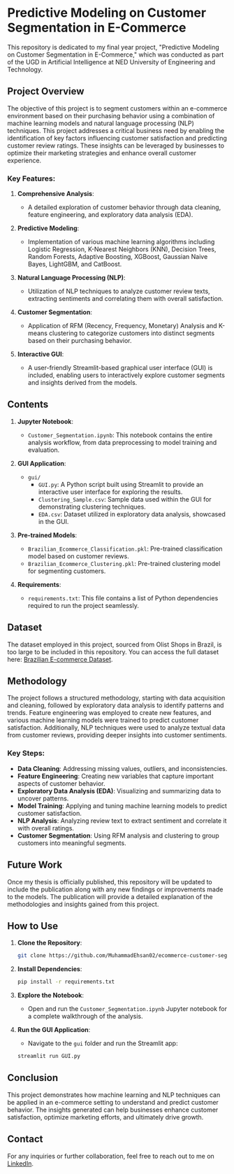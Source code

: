 # Predictive Modeling on Customer Segmentation in E-Commerce

This repository is dedicated to my final year project, "Predictive Modeling on Customer Segmentation in E-Commerce," which was conducted as part of the UGD in Artificial Intelligence at NED University of Engineering and Technology.

## Project Overview

The objective of this project is to segment customers within an e-commerce environment based on their purchasing behavior using a combination of machine learning models and natural language processing (NLP) techniques. This project addresses a critical business need by enabling the identification of key factors influencing customer satisfaction and predicting customer review ratings. These insights can be leveraged by businesses to optimize their marketing strategies and enhance overall customer experience.

### Key Features:

1. **Comprehensive Analysis**:
   - A detailed exploration of customer behavior through data cleaning, feature engineering, and exploratory data analysis (EDA).

2. **Predictive Modeling**:
   - Implementation of various machine learning algorithms including Logistic Regression, K-Nearest Neighbors (KNN), Decision Trees, Random Forests, Adaptive Boosting, XGBoost, Gaussian Naive Bayes, LightGBM, and CatBoost.

3. **Natural Language Processing (NLP)**:
   - Utilization of NLP techniques to analyze customer review texts, extracting sentiments and correlating them with overall satisfaction.

4. **Customer Segmentation**:
   - Application of RFM (Recency, Frequency, Monetary) Analysis and K-means clustering to categorize customers into distinct segments based on their purchasing behavior.

5. **Interactive GUI**:
   - A user-friendly Streamlit-based graphical user interface (GUI) is included, enabling users to interactively explore customer segments and insights derived from the models.

## Contents

1. **Jupyter Notebook**:
   - `Customer_Segmentation.ipynb`: This notebook contains the entire analysis workflow, from data preprocessing to model training and evaluation.

2. **GUI Application**:
   - `gui/`
     - `GUI.py`: A Python script built using Streamlit to provide an interactive user interface for exploring the results.
     - `Clustering_Sample.csv`: Sample data used within the GUI for demonstrating clustering techniques.
     - `EDA.csv`: Dataset utilized in exploratory data analysis, showcased in the GUI.

3. **Pre-trained Models**:
   - `Brazilian_Ecommerce_Classification.pkl`: Pre-trained classification model based on customer reviews.
   - `Brazilian_Ecommerce_Clustering.pkl`: Pre-trained clustering model for segmenting customers.

4. **Requirements**:
   - `requirements.txt`: This file contains a list of Python dependencies required to run the project seamlessly.

## Dataset

The dataset employed in this project, sourced from Olist Shops in Brazil, is too large to be included in this repository. You can access the full dataset here: [Brazilian E-commerce Dataset](https://www.kaggle.com/datasets/olistbr/brazilian-ecommerce).

## Methodology

The project follows a structured methodology, starting with data acquisition and cleaning, followed by exploratory data analysis to identify patterns and trends. Feature engineering was employed to create new features, and various machine learning models were trained to predict customer satisfaction. Additionally, NLP techniques were used to analyze textual data from customer reviews, providing deeper insights into customer sentiments.

### Key Steps:

- **Data Cleaning**: Addressing missing values, outliers, and inconsistencies.
- **Feature Engineering**: Creating new variables that capture important aspects of customer behavior.
- **Exploratory Data Analysis (EDA)**: Visualizing and summarizing data to uncover patterns.
- **Model Training**: Applying and tuning machine learning models to predict customer satisfaction.
- **NLP Analysis**: Analyzing review text to extract sentiment and correlate it with overall ratings.
- **Customer Segmentation**: Using RFM analysis and clustering to group customers into meaningful segments.

## Future Work

Once my thesis is officially published, this repository will be updated to include the publication along with any new findings or improvements made to the models. The publication will provide a detailed explanation of the methodologies and insights gained from this project.

## How to Use

1. **Clone the Repository**:
   ```bash
   git clone https://github.com/MuhammadEhsan02/ecommerce-customer-segmentation.git
   ```

2. **Install Dependencies**:
   ```bash
   pip install -r requirements.txt
   ```

3. **Explore the Notebook**:
   - Open and run the `Customer_Segmentation.ipynb` Jupyter notebook for a complete walkthrough of the analysis.

4. **Run the GUI Application**:
   - Navigate to the `gui` folder and run the Streamlit app:
   ```bash
   streamlit run GUI.py
   ```

## Conclusion

This project demonstrates how machine learning and NLP techniques can be applied in an e-commerce setting to understand and predict customer behavior. The insights generated can help businesses enhance customer satisfaction, optimize marketing efforts, and ultimately drive growth.

## Contact

For any inquiries or further collaboration, feel free to reach out to me on [LinkedIn](https://www.linkedin.com/in/muhammad--ehsan).
